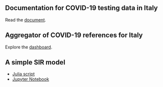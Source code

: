 ## Documentation for COVID-19 testing data in Italy

Read the [document](https://pitmonticone.github.io/covid-italy/owid-testing-italy.html).

## Aggregator of COVID-19 references for Italy

Explore the [dashboard](https://pitmonticone.github.io/covid-italy/dashboard.html).

## A simple SIR model 

* [Julia script](https://github.com/pitmonticone/covid-italy/blob/master/models/sir.jl)
* [Jupyter Notebook](https://github.com/pitmonticone/covid-italy/blob/master/models/sir.ipynb)
